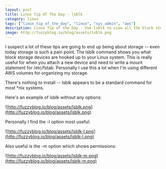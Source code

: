 ```yaml
---
layout: post
title: Linux Tip Of The Day - lsblk
category: linux
tags: ["linux_tip_of_the_day", "linux", "sys_admin", "aws"]
description: Linux Tip of the Day - Use lsblk to view all the block storage devices attached to your system
image: http://fuzzyblog.io/blog/assets/lsblk.png
---
```

I suspect a lot of these tips are going to end up being about storage -- even today storage is such a pain point.  The lsblk command shows you what block storage devices are hooked up to your Linux system.  This is really useful for when you attach a new device and need to write a mount statement for /etc/fstab.  Personally I use this a lot when I'm using different AWS volumes for organizing my storage.

There's nothing to install -- lsblk appears to be a standard command for most *nix systems.

Here's an example of lsblk without any options:

![http://fuzzyblog.io/blog/assets/lsblk.png](http://fuzzyblog.io/blog/assets/lsblk.png)

Personally I find the -l option most useful:

![http://fuzzyblog.io/blog/assets/lsblk-l.png](http://fuzzyblog.io/blog/assets/lsblk-l.png)

Also useful is the -m option which shows permissions:

![http://fuzzyblog.io/blog/assets/lsblk-m.png](http://fuzzyblog.io/blog/assets/lsblk-m.png)


